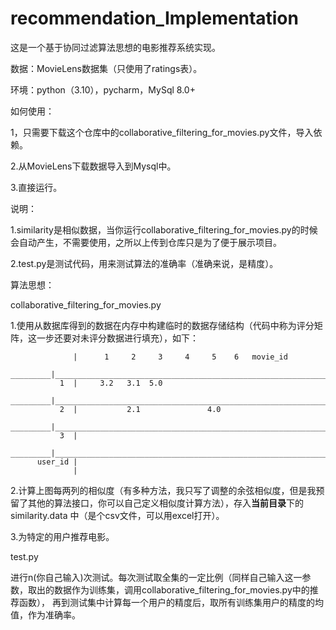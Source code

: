 # recommendation_Implementation

这是一个基于协同过滤算法思想的电影推荐系统实现。

数据：MovieLens数据集（只使用了ratings表）。

环境：python（3.10），pycharm，MySql 8.0+

如何使用：

1，只需要下载这个仓库中的collaborative_filtering_for_movies.py文件，导入依赖。

2.从MovieLens下载数据导入到Mysql中。

3.直接运行。

说明：

1.similarity是相似数据，当你运行collaborative_filtering_for_movies.py的时候会自动产生，不需要使用，之所以上传到仓库只是为了便于展示项目。

2.test.py是测试代码，用来测试算法的准确率（准确来说，是精度）。

算法思想：

collaborative_filtering_for_movies.py

1.使用从数据库得到的数据在内存中构建临时的数据存储结构（代码中称为评分矩阵，这一步还要对未评分数据进行填充），如下：

                  |      1     2     3     4     5    6   movie_id
         _________|_____________________________________________________________________________________________________
               1  |     3.2   3.1  5.0
         _________|_____________________________________________________________________________________________________
               2  |           2.1               4.0
         _________|_____________________________________________________________________________________________________
               3  |
         _________|_____________________________________________________________________________________________________
          user_id |
                  |
                  
2.计算上图每两列的相似度（有多种方法，我只写了调整的余弦相似度，但是我预留了其他的算法接口，你可以自己定义相似度计算方法），存入**当前目录**下的similarity.data
中（是个csv文件，可以用excel打开）。

3.为特定的用户推荐电影。

test.py

进行n(你自己输入)次测试。每次测试取全集的一定比例（同样自己输入这一参数，取出的数据作为训练集，调用collaborative_filtering_for_movies.py中的推荐函数），
再到测试集中计算每一个用户的精度后，取所有训练集用户的精度的均值，作为准确率。
